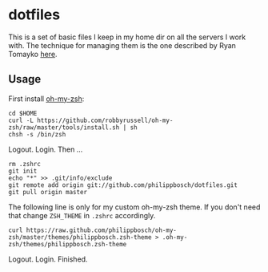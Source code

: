 dotfiles
========

This is a set of basic files I keep in my home dir on all the servers 
I work with. The technique for managing them is the one described by
Ryan Tomayko [here](https://github.com/rtomayko/dotfiles#readme).

Usage
-----

First install [oh-my-zsh](https://github.com/robbyrussell/oh-my-zsh):

    cd $HOME
    curl -L https://github.com/robbyrussell/oh-my-zsh/raw/master/tools/install.sh | sh
    chsh -s /bin/zsh

Logout. Login. Then …

    rm .zshrc
    git init
    echo "*" >> .git/info/exclude
    git remote add origin git://github.com/philippbosch/dotfiles.git
    git pull origin master

The following line is only for my custom oh-my-zsh theme. If you don't 
need that change `ZSH_THEME` in `.zshrc` accordingly.

    curl https://raw.github.com/philippbosch/oh-my-zsh/master/themes/philippbosch.zsh-theme > .oh-my-zsh/themes/philippbosch.zsh-theme

Logout. Login. Finished.

